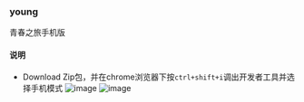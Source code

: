 ### young
青春之旅手机版

#### 说明
* Download Zip包，并在chrome浏览器下按`ctrl+shift+i`调出开发者工具并选择手机模式
![image](https://github.com/liuqiuchen/young/tree/gh-pages/read/read01.png)
![image](https://github.com/liuqiuchen/young/tree/gh-pages/read/read02.png)
